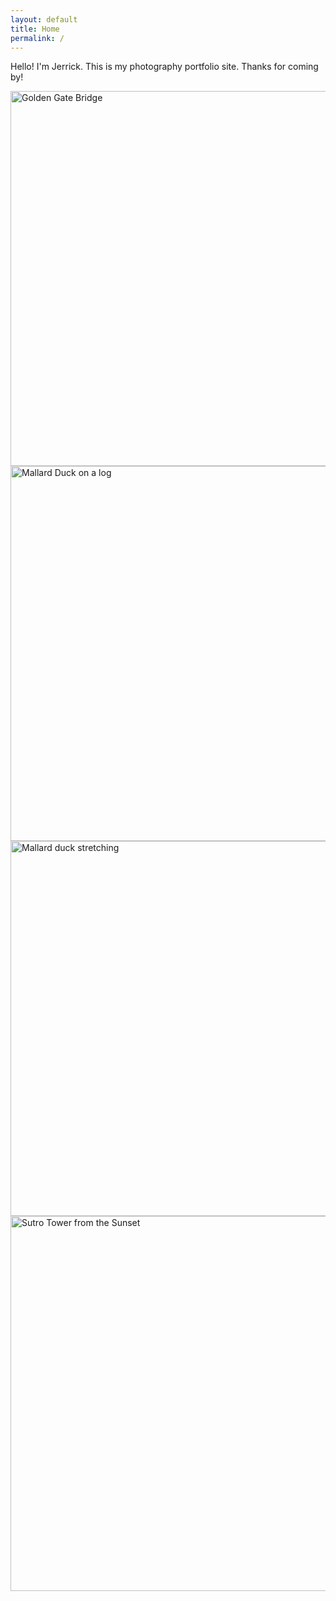 ```yaml
---
layout: default
title: Home
permalink: /
---
```

Hello! I'm Jerrick. This is my photography portfolio site. Thanks for coming by!

<img src="/assets/images/IMG_1175.jpg" alt="Golden Gate Bridge" width="600">
<img src="/assets/images/IMG_1120.jpg" alt="Mallard Duck on a log" width="600">
<img src="/assets/images/IMG_1060.jpg" alt="Mallard duck stretching" width="600">
<img src="/assets/images/IMG_1044.jpg" alt="Sutro Tower from the Sunset" width="600">
